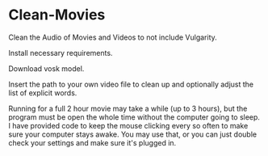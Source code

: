 # Clean-Movies
Clean the Audio of Movies and Videos to not include Vulgarity.

Install necessary requirements.

Download vosk model.

Insert the path to your own video file to clean up and optionally adjust the list of explicit words.

Running for a full 2 hour movie may take a while (up to 3 hours), but the program must be open the whole time without the computer going to sleep. I have provided code to keep the mouse clicking every so often to make sure your computer stays awake. You may use that, or you can just double check your settings and make sure it's plugged in. 
